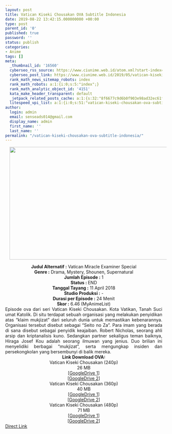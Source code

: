 ```yaml
---
layout: post
title: Vatican Kiseki Chousakan OVA Subtitle Indonesia
date: 2019-08-22 13:42:15.000000000 +00:00
type: post
parent_id: '0'
published: true
password: ''
status: publish
categories:
- Anime
tags: []
meta:
  _thumbnail_id: '16560'
  cyberseo_rss_source: https://www.ciunime.web.id/atom.xml?start-index=3751&max-results=150
  cyberseo_post_link: https://www.ciunime.web.id/2019/05/vatican-kiseki-chousakan-ova-subtitle.html
  rank_math_news_sitemap_robots: index
  rank_math_robots: a:1:{i:0;s:5:"index";}
  rank_math_analytic_object_id: '4151'
  kata_make_header_transparent: default
  _jetpack_related_posts_cache: a:1:{s:32:"8f6677c9d6b0f903e98ad32ec61f8deb";a:2:{s:7:"expires";i:1653724854;s:7:"payload";a:0:{}}}
  litespeed_vpi_list: a:1:{i:0;s:51:"vatican-kiseki-chousakan-ova-subtitle-indonesia.jpg";}
author:
  login: admin
  email: senseads014@gmail.com
  display_name: admin
  first_name: ''
  last_name: ''
permalink: "/vatican-kiseki-chousakan-ova-subtitle-indonesia/"
---
```

<div class="separator" style="clear: both; text-align: center;"><a href="https://1.bp.blogspot.com/-zBIS0xbT-Zs/XOOVffUpIfI/AAAAAAAAaag/2oRa6IMuedQ1T3drysZhntWGFuMgvJtxACLcBGAs/s1600/Vatican%2BKiseki%2BChousakan%2BOVA.jpg" imageanchor="1" style="margin-left: 1em; margin-right: 1em;"><img border="0" data-original-height="720" data-original-width="1280" height="360" src="{{ site.baseurl }}/assets/2019/08/Vatican%2BKiseki%2BChousakan%2BOVA.jpg" width="640" /></a></div>
<p>
<div style="text-align: center;"><b>Judul</b><b><b> Alternatif</b> :</b> Vatican Miracle Examiner Special</div>
<div style="text-align: center;"><b><b>Genre :</b></b> Drama, Mystery, Shounen, Supernatural</div>
<div style="text-align: center;"><b>Jumlah Episode :</b> 1<br /><b>Status :&nbsp;</b>END<br /><b>Tanggal Tayang :</b> 11 April 2018<br /><b>Studio Produksi :</b> -<br /><b>Durasi per Episode :</b> 24 Menit</div>
<div style="text-align: center;"><b>Skor :</b> 6.46 (MyAnimeList)</div>
<div style="text-align: center;"></div>
<div style="text-align: justify;">Episode ova dari seri Vatican Kiseki Chousakan. Kota Vatikan, Tanah Suci umat Katolik. Di situ terdapat sebuah organisasi yang melakukan penyidikan atas “klaim mukjizat” dari seluruh dunia untuk memastikan kebenarannya. Organisasi tersebut disebut sebagai “Seito no Za”. Para imam yang berada di sana disebut sebagai penyidik keajaiban. Robert Nicholas, seorang ahli arsip dan kriptanalisis kuno. Sedangkan partner sekaligus teman baiknya, Hiraga Josef Kou adalah seorang ilmuwan yang jenius. Duo brilian ini menyelidiki berbagai “mukjizat”, serta mengungkap insiden dan persekongkolan yang bersembunyi di balik mereka.</div>
<div style="text-align: justify;"></div>
<div style="text-align: justify;"></div>
<div style="text-align: center;"><b>Link Download OVA:</b></div>
<div style="text-align: center;">
<div style="text-align: center;">Vatican Kiseki Chousakan (240p)</div>
<div style="text-align: center;">26 MB<br />[<a href="https://drive.google.com/file/d/1GmVEISHQbGnqKvdCZHy1VRNmw3QHXvpE/view" target="_blank" rel="noopener">GoogleDrive 1</a>]<br />[<a href="https://drive.google.com/file/d/1SXTJFb3P57OxQDet9MDiwc5rwC9qJnJg/view" target="_blank" rel="noopener">GoogleDrive 2</a>]</div>
</div>
<div style="text-align: center;">Vatican Kiseki Chousakan (360p)</div>
<div style="text-align: center;">40 MB</div>
<div style="text-align: center;">[<a href="https://drive.google.com/file/d/17gcCzNSk3NbCGN6iYwmHo_jaU4bjcfCD/view" target="_blank" rel="noopener">GoogleDrive 1</a>]<br />[<a href="https://drive.google.com/file/d/13Z-AswqF2HyQmUWepk72TxaJ3dhPm7vy/view" target="_blank" rel="noopener">GoogleDrive 2</a>]</div>
<div style="text-align: center;"></div>
<div style="text-align: center;">Vatican Kiseki Chousakan (480p)<br />71 MB</div>
<div style="text-align: center;">[<a href="https://drive.google.com/file/d/1TGCExtYWIS72cWLSdTphN_cky749TDHH/view" target="_blank" rel="noopener">GoogleDrive 1</a>]<br />[<a href="https://drive.google.com/file/d/1H8QMAVlCzeFlIxedbvPSHLw9dekQEQUM/view" target="_blank" rel="noopener">GoogleDrive 2</a>]</div>
<link rel="stylesheet" href="https://cdnjs.cloudflare.com/ajax/libs/font-awesome/4.7.0/css/font-awesome.min.css" />
<div class="divbtn"> <a href="https://handymansurrender.com/fihup8buzv?key=94550f7ce39444073321dde3b8782f97" class="btn"><i class="fa fa-download"></i> Direct Link</a> </div>
